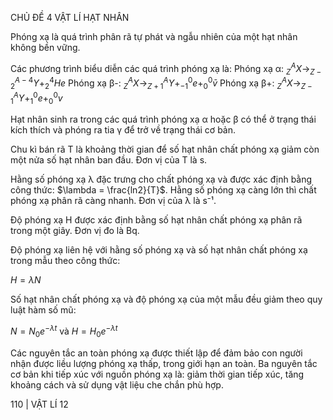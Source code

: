 CHỦ ĐỀ 4 VẬT LÍ HẠT NHÂN

Phóng xạ là quá trình phân rã tự phát và ngẫu nhiên của một hạt nhân không bền vững.

Các phương trình biểu diễn các quá trình phóng xạ là:
Phóng xạ α: $^A_ZX \rightarrow ^{A-4}_{Z-2}Y + ^4_2He$
Phóng xạ β-: $^A_ZX \rightarrow ^A_{Z+1}Y + ^0_{-1}e + ^0_0\bar{v}$
Phóng xạ β+: $^A_ZX \rightarrow ^A_{Z-1}Y + ^0_1e + ^0_0v$

Hạt nhân sinh ra trong các quá trình phóng xạ α hoặc β có thể ở trạng thái kích thích và phóng ra tia γ để trở về trạng thái cơ bản.

Chu kì bán rã T là khoảng thời gian để số hạt nhân chất phóng xạ giảm còn một nửa số hạt nhân ban đầu. Đơn vị của T là s.

Hằng số phóng xạ λ đặc trưng cho chất phóng xạ và được xác định bằng công thức: $\lambda = \frac{ln2}{T}$. Hằng số phóng xạ càng lớn thì chất phóng xạ phân rã càng nhanh. Đơn vị của λ là s⁻¹.

Độ phóng xạ H được xác định bằng số hạt nhân chất phóng xạ phân rã trong một giây. Đơn vị đo là Bq.

Độ phóng xạ liên hệ với hằng số phóng xạ và số hạt nhân chất phóng xạ trong mẫu theo công thức:

$H = \lambda N$

Số hạt nhân chất phóng xạ và độ phóng xạ của một mẫu đều giảm theo quy luật hàm số mũ:

$N = N_0e^{-\lambda t}$ và $H = H_0e^{-\lambda t}$

Các nguyên tắc an toàn phóng xạ được thiết lập để đảm bảo con người nhận được liều lượng phóng xạ thấp, trong giới hạn an toàn. Ba nguyên tắc cơ bản khi tiếp xúc với nguồn phóng xạ là: giảm thời gian tiếp xúc, tăng khoảng cách và sử dụng vật liệu che chắn phù hợp.

110 | VẬT LÍ 12